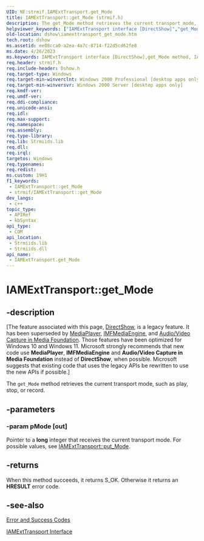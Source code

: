 ```yaml
---
UID: NF:strmif.IAMExtTransport.get_Mode
title: IAMExtTransport::get_Mode (strmif.h)
description: The get_Mode method retrieves the current transport mode, such as play, stop, or record.
helpviewer_keywords: ["IAMExtTransport interface [DirectShow]","get_Mode method","IAMExtTransport.get_Mode","IAMExtTransport::get_Mode","IAMExtTransportget_Mode","dshow.iamexttransport_get_mode","get_Mode","get_Mode method [DirectShow]","get_Mode method [DirectShow]","IAMExtTransport interface","strmif/IAMExtTransport::get_Mode"]
old-location: dshow\iamexttransport_get_mode.htm
tech.root: dshow
ms.assetid: ee08cca0-a2ea-4a7c-8714-f22d5cd62fe8
ms.date: 4/26/2023
ms.keywords: IAMExtTransport interface [DirectShow],get_Mode method, IAMExtTransport.get_Mode, IAMExtTransport::get_Mode, IAMExtTransportget_Mode, dshow.iamexttransport_get_mode, get_Mode, get_Mode method [DirectShow], get_Mode method [DirectShow],IAMExtTransport interface, strmif/IAMExtTransport::get_Mode
req.header: strmif.h
req.include-header: Dshow.h
req.target-type: Windows
req.target-min-winverclnt: Windows 2000 Professional [desktop apps only]
req.target-min-winversvr: Windows 2000 Server [desktop apps only]
req.kmdf-ver: 
req.umdf-ver: 
req.ddi-compliance: 
req.unicode-ansi: 
req.idl: 
req.max-support: 
req.namespace: 
req.assembly: 
req.type-library: 
req.lib: Strmiids.lib
req.dll: 
req.irql: 
targetos: Windows
req.typenames: 
req.redist: 
ms.custom: 19H1
f1_keywords:
 - IAMExtTransport::get_Mode
 - strmif/IAMExtTransport::get_Mode
dev_langs:
 - c++
topic_type:
 - APIRef
 - kbSyntax
api_type:
 - COM
api_location:
 - Strmiids.lib
 - Strmiids.dll
api_name:
 - IAMExtTransport.get_Mode
---
```


# IAMExtTransport::get_Mode


## -description

\[The feature associated with this page, [DirectShow](/windows/win32/directshow/directshow), is a legacy feature. It has been superseded by [MediaPlayer](/uwp/api/Windows.Media.Playback.MediaPlayer), [IMFMediaEngine](/windows/win32/api/mfmediaengine/nn-mfmediaengine-imfmediaengine), and [Audio/Video Capture in Media Foundation](windows/win32/medfound/audio-video-capture-in-media-foundation). Those features have been optimized for Windows 10 and Windows 11. Microsoft strongly recommends that new code use **MediaPlayer**, **IMFMediaEngine** and **Audio/Video Capture in Media Foundation** instead of **DirectShow**, when possible. Microsoft suggests that existing code that uses the legacy APIs be rewritten to use the new APIs if possible.\]

The <code>get_Mode</code> method retrieves the current transport mode, such as play, stop, or record.

## -parameters

### -param pMode [out]

Pointer to a <b>long</b> integer that receives the current transport mode. For possible values, see <a href="/windows/desktop/api/strmif/nf-strmif-iamexttransport-put_mode">IAMExtTransport::put_Mode</a>.

## -returns

When this method succeeds, it returns S_OK. Otherwise it returns an <b>HRESULT</b> error code.

## -see-also

<a href="/windows/desktop/DirectShow/error-and-success-codes">Error and Success Codes</a>



<a href="/windows/desktop/api/strmif/nn-strmif-iamexttransport">IAMExtTransport Interface</a>